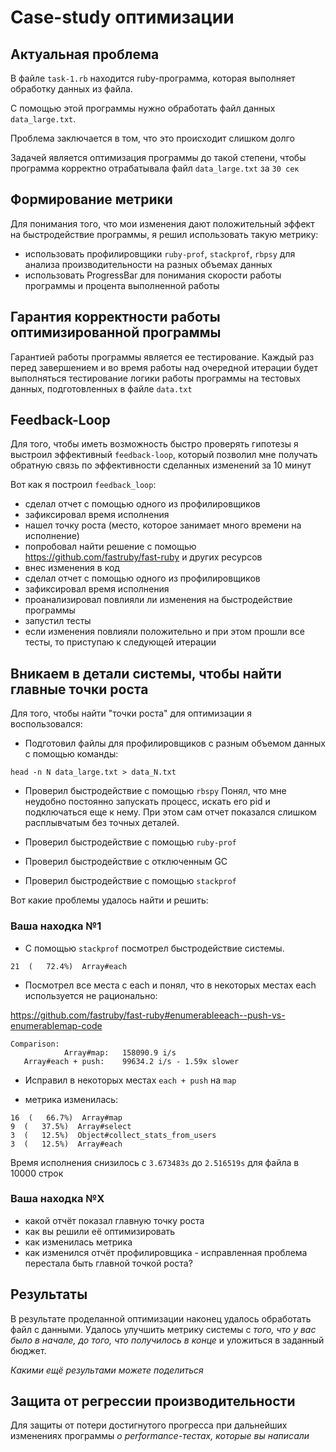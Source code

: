 # Case-study оптимизации

## Актуальная проблема

В файле `task-1.rb` находится ruby-программа, которая выполняет обработку данных из файла.

С помощью этой программы нужно обработать файл данных `data_large.txt`.

Проблема заключается в том, что это происходит слишком долго

Задачей является оптимизация программы до такой степени, чтобы программа корректно отрабатывала файл `data_large.txt` за `30 сек`

## Формирование метрики

Для понимания того, что мои изменения дают положительный эффект на быстродействие программы, я решил использовать такую метрику:
- использовать профилировщики `ruby-prof`, `stackprof`, `rbpsy` для анализа производительности на разных объемах данных
- использовать ProgressBar для понимания скорости работы программы и процента выполненной работы

## Гарантия корректности работы оптимизированной программы

Гарантией работы программы является ее тестирование. Каждый раз перед завершением и во время работы над очередной итерации будет выполняться тестирование логики работы программы на тестовых данных, подготовленных в файле `data.txt`

## Feedback-Loop
Для того, чтобы иметь возможность быстро проверять гипотезы я выстроил эффективный `feedback-loop`, который позволил мне получать обратную связь по эффективности сделанных изменений за 10 минут

Вот как я построил `feedback_loop`:
- сделал отчет с помощью одного из профилировщиков
- зафиксировал время исполнения
- нашел точку роста (место, которое занимает много времени на исполнение)
- попробовал найти решение с помощью https://github.com/fastruby/fast-ruby и других ресурсов
- внес изменения в код
- сделал отчет с помощью одного из профилировщиков
- зафиксировал время исполнения
- проанализировал повлияли ли изменения на быстродействие программы
- запустил тесты
- если изменения повлияли положительно и при этом прошли все тесты, то приступаю к следующей итерации

## Вникаем в детали системы, чтобы найти главные точки роста

Для того, чтобы найти "точки роста" для оптимизации я воспользовался:

- Подготовил файлы для профилировщиков с разным объемом данных с помощью команды:
```
head -n N data_large.txt > data_N.txt
```

- Проверил быстродействие с помощью `rbspy`
Понял, что мне неудобно постоянно запускать процесс, искать его pid и подключаться еще к нему.
При этом сам отчет показался слишком расплывчатым без точных деталей.

- Проверил быстродействие с помощью `ruby-prof`

- Проверил быстродействие с отключенным GC

- Проверил быстродействие с помощью `stackprof`

Вот какие проблемы удалось найти и решить:

### Ваша находка №1
- С помощью `stackprof` посмотрел быстродействие системы.
```
21  (   72.4%)  Array#each
```
- Посмотрел все места с each и понял, что в некоторых местах each используется не рационально:

https://github.com/fastruby/fast-ruby#enumerableeach--push-vs-enumerablemap-code

```
Comparison:
            Array#map:   158090.9 i/s
   Array#each + push:    99634.2 i/s - 1.59x slower
```

- Исправил в некоторых местах `each + push` на `map`

- метрика изменилась:
```
16  (   66.7%)  Array#map
9  (   37.5%)  Array#select
3  (   12.5%)  Object#collect_stats_from_users
3  (   12.5%)  Array#each
```

Время исполнения снизилось с `3.673483s` до `2.516519s` для файла в 10000 строк

### Ваша находка №X
- какой отчёт показал главную точку роста
- как вы решили её оптимизировать
- как изменилась метрика
- как изменился отчёт профилировщика - исправленная проблема перестала быть главной точкой роста?


## Результаты
В результате проделанной оптимизации наконец удалось обработать файл с данными.
Удалось улучшить метрику системы с *того, что у вас было в начале, до того, что получилось в конце* и уложиться в заданный бюджет.

*Какими ещё результами можете поделиться*

## Защита от регрессии производительности
Для защиты от потери достигнутого прогресса при дальнейших изменениях программы *о performance-тестах, которые вы написали*
